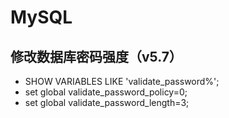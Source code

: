# MySQL

## 修改数据库密码强度（v5.7）

- SHOW VARIABLES LIKE 'validate_password%';
- set global validate_password_policy=0;
- set global validate_password_length=3;

